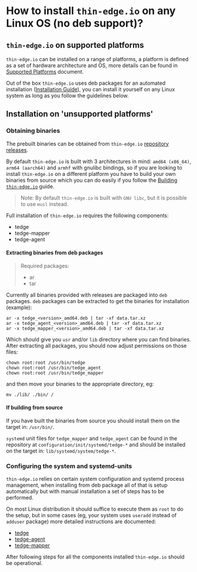# How to install `thin-edge.io` on any Linux OS (no deb support)?

## `thin-edge.io` on supported platforms

`thin-edge.io` can be installed on a range of platforms, a platform is defined as a set of hardware architecture and OS, more details can be found in [Supported Platforms](../supported-platforms.md) document.

Out of the box `thin-edge.io` uses deb packages for an automated installation ([Installation Guide](./002_installation.md)), you can install it yourself on any Linux system as long as you follow the guidelines below.

## Installation on 'unsupported platforms'

### Obtaining binaries

The prebuilt binaries can be obtained from `thin-edge.io` [repository releases](https://github.com/thin-edge/thin-edge.io/releases).

By default `thin-edge.io` is built with 3 architectures in mind: `amd64 (x86_64)`, `arm64 (aarch64)` and `armhf` with gnulibc bindings, so if you are looking to install `thin-edge.io` on a different platform you have to build your own binaries from source which you can do easily if you follow the [Building `thin-edge.io`](./../BUILDING.md) guide.

> Note: By default `thin-edge.io` is built with `GNU libc`, but it is possible to use `musl` instead.

Full installation of `thin-edge.io` requires the following components:

* tedge
* tedge-mapper
* tedge-agent

#### Extracting binaries from deb packages

> Required packages:
>
> * ar
> * tar

Currently all binaries provided with releases are packaged into `deb` packages.
`deb` packages can be extracted to get the binaries for installation (example):

```shell
ar -x tedge_<version>_amd64.deb | tar -xf data.tar.xz
ar -x tedge_agent_<version>_amd64.deb | tar -xf data.tar.xz
ar -x tedge_mapper_<version>_amd64.deb | tar -xf data.tar.xz
```

Which should give you `usr` and/or `lib` directory where you can find binaries.
After extracting all packages, you should now adjust permissions on those files:

```shell
chown root:root /usr/bin/tedge
chown root:root /usr/bin/tedge_agent
chown root:root /usr/bin/tedge_mapper
```

and then move your binaries to the appropriate directory, eg:

```shell
mv ./lib/ ./bin/ /
```

#### If building from source

If you have built the binaries from source you should install them on the target in: `/usr/bin/`.

`systemd` unit files for `tedge_mapper` and `tedge_agent` can be found in the repository at `configuration/init/systemd/tedge-*` and should be installed on the target in: `lib/systemd/system/tedge-*`.

### Configuring the system and systemd-units

`thin-edge.io` relies on certain system configuration and systemd process management, when installing from deb package all of that is setup automatically but with manual installation a set of steps has to be performed.

On most Linux distribution it should suffice to execute them as `root` to do the setup, but in some cases (eg, your system uses `useradd` instead of `adduser` package) more detailed instructions are documented:

* [tedge](https://github.com/thin-edge/thin-edge.io/blob/main/configuration/debian/tedge/postinst)
* [tedge-agent](https://github.com/thin-edge/thin-edge.io/blob/main/configuration/debian/tedge_agent/postinst)
* [tedge-mapper](https://github.com/thin-edge/thin-edge.io/blob/main/configuration/debian/tedge_mapper/postinst)

After following steps for all the components installed `thin-edge.io` should be operational.
